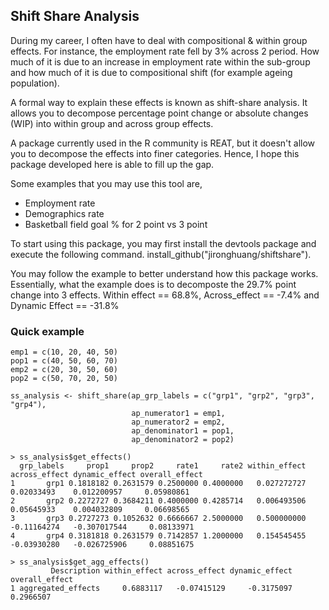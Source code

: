 ## Shift Share Analysis

During my career, I often have to deal with compositional & within group effects. For instance, the employment rate fell by 3% across 2 period. How much of it is due to an increase in employment rate within the sub-group and how much of it is due to compositional shift (for example ageing population).

A formal way to explain these effects is known as shift-share analysis. It allows you to decompose percentage point change or absolute changes (WIP) into within group and across group effects. 

A package currently used in the R community is REAT, but it doesn't allow you to decompose the effects into finer categories. Hence, I hope this package developed here is able to fill up the gap.   

Some examples that you may use this tool are,

- Employment rate
- Demographics rate
- Basketball field goal % for 2 point vs 3 point 

To start using this package, you may first install the devtools package and execute the following command. install_github("jironghuang/shiftshare").

You may follow the example to better understand how this package works. Essentially, what the example does is to decomposte the 29.7% point change into 3 effects. Within effect == 68.8%,  Across_effect == -7.4% and Dynamic Effect == -31.8%  

### Quick example
```
emp1 = c(10, 20, 40, 50)
pop1 = c(40, 50, 60, 70)
emp2 = c(20, 30, 50, 60)
pop2 = c(50, 70, 20, 50)

ss_analysis <- shift_share(ap_grp_labels = c("grp1", "grp2", "grp3", "grp4"),
                           ap_numerator1 = emp1,
                           ap_numerator2 = emp2,
                           ap_denominator1 = pop1,
                           ap_denominator2 = pop2)
                           
> ss_analysis$get_effects()
  grp_labels     prop1     prop2     rate1     rate2 within_effect across_effect dynamic_effect overall_effect
1       grp1 0.1818182 0.2631579 0.2500000 0.4000000   0.027272727    0.02033493    0.012200957     0.05980861
2       grp2 0.2272727 0.3684211 0.4000000 0.4285714   0.006493506    0.05645933    0.004032809     0.06698565
3       grp3 0.2727273 0.1052632 0.6666667 2.5000000   0.500000000   -0.11164274   -0.307017544     0.08133971
4       grp4 0.3181818 0.2631579 0.7142857 1.2000000   0.154545455   -0.03930280   -0.026725906     0.08851675  

> ss_analysis$get_agg_effects()
         Description within_effect across_effect dynamic_effect overall_effect
1 aggregated_effects     0.6883117   -0.07415129     -0.3175097      0.2966507

```

